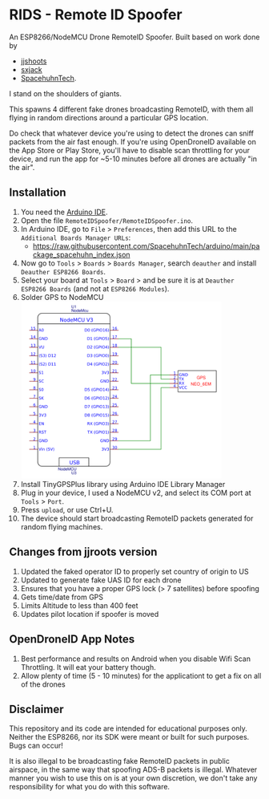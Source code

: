 # RIDS - Remote ID Spoofer

An ESP8266/NodeMCU Drone RemoteID Spoofer.
Built based on work done by 
* [jjshoots](https://github.com/jjshoots/RemoteIDSpoofer)
* [sxjack](https://github.com/sxjack/uav_electronic_ids)
* [SpacehuhnTech](https://github.com/SpacehuhnTech/esp8266_deauther).

I stand on the shoulders of giants.

This spawns 4 different fake drones broadcasting RemoteID, with them all flying in random directions around a particular GPS location.

Do check that whatever device you're using to detect the drones can sniff packets from the air fast enough.
If you're using OpenDroneID available on the App Store or Play Store, you'll have to disable scan throttling for your device, and run the app for ~5-10 minutes before all drones are actually "in the air".

## Installation

1. You need the [Arduino IDE](https://www.arduino.cc/en/software).
2. Open the file `RemoteIDSpoofer/RemoteIDSpoofer.ino`.
3. In Arduino IDE, go to `File` > `Preferences`, then add this URL to the `Additional Boards Manager URLs`:
	- https://raw.githubusercontent.com/SpacehuhnTech/arduino/main/package_spacehuhn_index.json
4. Now go to `Tools` > `Boards` > `Boards Manager`, search `deauther` and install `Deauther ESP8266 Boards`.
5. Select your board at `Tools` > `Board` > and be sure it is at `Deauther ESP8266 Boards` (and not at `ESP8266 Modules`).
6. Solder GPS to NodeMCU <br/><img src="./images/wiring.png"  width="400">
7. Install TinyGPSPlus library using Arduino IDE Library Manager
8. Plug in your device, I used a NodeMCU v2, and select its COM port at `Tools` > `Port`.
9. Press `upload`, or use Ctrl+U.
10. The device should start broadcasting RemoteID packets generated for random flying machines.

## Changes from jjroots version

1. Updated the faked operator ID to properly set country of origin to US
2. Updated to generate fake UAS ID for each drone
3. Ensures that you have a proper GPS lock (> 7 satellites) before spoofing
4. Gets time/date from GPS
5. Limits Altitude to less than 400 feet
6. Updates pilot location if spoofer is moved

## OpenDroneID App Notes

1. Best performance and results on Android when you disable Wifi Scan Throttling. It will eat your battery though.
2. Allow plenty of time (5 - 10 minutes) for the applicationt to get a fix on all of the drones

## Disclaimer

This repository and its code are intended for educational purposes only.
Neither the ESP8266, nor its SDK were meant or built for such purposes.
Bugs can occur!

It is also illegal to be broadcasting fake RemoteID packets in public airspace, in the same way that spoofing ADS-B packets is illegal.
Whatever manner you wish to use this on is at your own discretion, we don't take any responsibility for what you do with this software.
